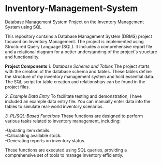 # Inventory-Management-System
Database Management System Project on the Inventory Management System using SQL

This repository contains a Database Management System (DBMS) project focused on Inventory Management. The project is implemented using Structured Query Language (SQL). It includes a comprehensive report file and a relational diagram for a better understanding of the project's structure and functionality.

**Project Components**
*1. Database Schema and Tables*
The project starts with the creation of the database schema and tables. These tables define the structure of my inventory management system and hold essential data. The SQL script for table creation and relationships can be found in the project files.

*2. Example Data Entry*
To facilitate testing and demonstration, I have included an example data entry file. You can manually enter data into the tables to simulate real-world inventory scenarios.

*3. PL/SQL-Based Functions*
These functions are designed to perform various tasks related to inventory management, including:

-Updating item details.    
-Calculating available stock.    
-Generating reports on inventory status.   

These functions are executed using SQL queries, providing a comprehensive set of tools to manage inventory efficiently.
